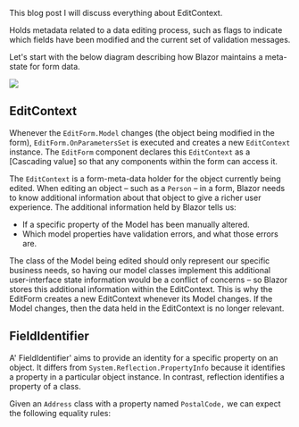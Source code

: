 This blog post I will discuss everything about EditContext.



Holds metadata related to a data editing process, such as flags to indicate which fields have been modified and the current set of validation messages.

Let's start with the below diagram describing how Blazor maintains a meta-state for form data.


![](https://blogger.googleusercontent.com/img/a/AVvXsEg0y5i62UyRyqzsBNnMMRafHgijAYsk1TaOWb8EuurNU4UyVipPP5ZUgPzOLzdtTjaUuCqPgn657XZpCts-ilqLRhjXpmULNig1msUJIW0imSqBoUY4BhdzJiu_R5KnYsqivOfVCJN02eUsSkUhl2Vv0Fd-I681eJJhmLV8FxLvCzutWRy9vPYv-g8Hnw=w459-h640)


## EditContext

Whenever the  `EditForm.Model`  changes (the object being modified in the form),  `EditForm.OnParametersSet`  is executed and creates a new  `EditContext`  instance. The  `EditForm`  component declares this  `EditContext`  as a  [Cascading value]  so that any components within the form can access it.

The  `EditContext`  is a form-meta-data holder for the object currently being edited. When editing an object – such as a  `Person`  – in a form, Blazor needs to know additional information about that object to give a richer user experience. The additional information held by Blazor tells us:

-   If a specific property of the Model has been manually altered.
-   Which model properties have validation errors, and what those errors are.

The class of the Model being edited should only represent our specific business needs, so having our model classes implement this additional user-interface state information would be a conflict of concerns – so Blazor stores this additional information within the EditContext. This is why the EditForm creates a new EditContext whenever its Model changes. If the Model changes, then the data held in the EditContext is no longer relevant.

## FieldIdentifier

A' FieldIdentifier' aims to provide an identity for a specific property on an object. It differs from  `System.Reflection.PropertyInfo`  because it identifies a property in a particular object instance. In contrast, reflection identifies a property of a class.

Given an  `Address`  class with a property named  `PostalCode,` we can expect the following equality rules:
<!--stackedit_data:
eyJoaXN0b3J5IjpbLTIxMzY0MDcwMjIsLTU2NjcxMjY3MywtMj
A4OTAxMjg0MiwxNjUxNDc5ODUwXX0=
-->